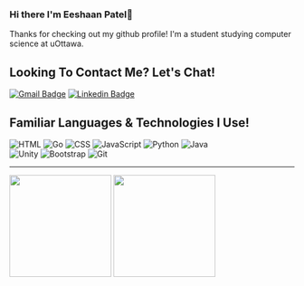 ### Hi there I'm Eeshaan Patel👋

<!--
**Eesh23/Eesh23** is a ✨ _special_ ✨ repository because its `README.md` (this file) appears on your GitHub profile.

Here are some ideas to get you started:

- 🔭 I’m currently working on ...
- 🌱 I’m currently learning ...
- 👯 I’m looking to collaborate on ...
- 🤔 I’m looking for help with ...
- 💬 Ask me about ...
- 📫 How to reach me: ...
- 😄 Pronouns: ...
- ⚡ Fun fact: ...
-->

Thanks for checking out my github profile! I'm a student  studying computer science at uOttawa. <br>

## Looking To Contact Me? Let's Chat!
[![Gmail Badge](https://img.shields.io/badge/-eeshaan2002@gmail.com-c14438?style=flat-square&logo=Gmail&logoColor=white&link=mailto:eeshaan2002@gmail.com)](mailto:eeshaan2002@gmail.com)
[![Linkedin Badge](https://img.shields.io/badge/-Eeshaan_Patel-blue?style=flat-square&logo=Linkedin&logoColor=white&link=https://www.linkedin.com/in/eeshaan-patel-ep23/)](https://www.linkedin.com/in/eeshaan-patel-ep23/)

## Familiar Languages & Technologies I Use!
![HTML](https://img.shields.io/badge/HTML5-E34F26?style=for-the-badge&logo=html5&logoColor=white)
![Go](https://img.shields.io/badge/Go-E34F26?style=for-the-badge&logo=go&logoColor=white)
![CSS](https://img.shields.io/badge/CSS3-1572B6?style=for-the-badge&logo=css3&logoColor=white)
![JavaScript](https://img.shields.io/badge/javascript-%23323330.svg?style=for-the-badge&logo=javascript&logoColor=%23F7DF1E)
![Python](https://img.shields.io/badge/Python-3776AB?style=for-the-badge&logo=python&logoColor=white)
![Java](https://img.shields.io/badge/Java-ED8B00?style=for-the-badge&logo=java&logoColor=white)
<br>
![Unity](https://img.shields.io/badge/unity-%23000000.svg?style=for-the-badge&logo=unity&logoColor=white)
![Bootstrap](https://img.shields.io/badge/bootstrap-%23563D7C.svg?style=for-the-badge&logo=bootstrap&logoColor=white)
![Git](https://img.shields.io/badge/git-%23F05033.svg?style=for-the-badge&logo=git&logoColor=white)

---

<div>
  <img height="180em" src="https://github-readme-stats.vercel.app/api?username=Eesh23&show_icons=true&theme=transparent">
  <img height="180em" src="https://github-readme-stats.vercel.app/api/top-langs/?username=Eesh23&layout=compact&theme=transparent">
</div>
